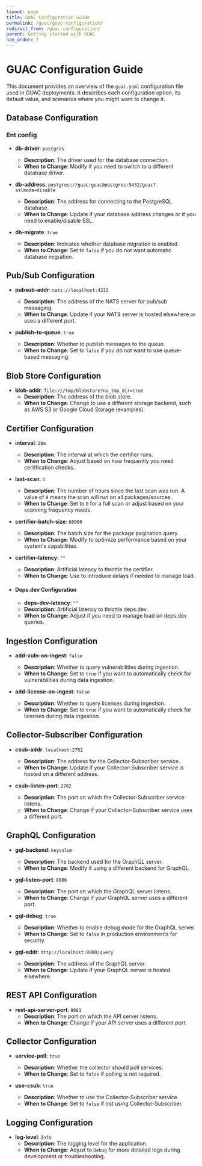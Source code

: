 ```yaml
---
layout: page
title: GUAC Configuration Guide
permalink: /guac/guac-configuration/
redirect_from: /guac-configuration/
parent: Getting started with GUAC
nav_order: 7
---
```


# GUAC Configuration Guide

This document provides an overview of the `guac.yaml` configuration file used in
GUAC deployments. It describes each configuration option, its default value, and
scenarios where you might want to change it.

## Database Configuration

### Ent config

- **db-driver**: `postgres`
  - **Description**: The driver used for the database connection.
  - **When to Change**: Modify if you need to switch to a different database
    driver.

- **db-address**: `postgres://guac:guac@postgres:5432/guac?sslmode=disable`
  - **Description**: The address for connecting to the PostgreSQL database.
  - **When to Change**: Update if your database address changes or if you need
    to enable/disable SSL.

- **db-migrate**: `true`
  - **Description**: Indicates whether database migration is enabled.
  - **When to Change**: Set to `false` if you do not want automatic database
    migration.

<!-- ### ArangoDB
- **arango-user**: `root`
  - **Description**: The username for connecting to the ArangoDB instance.
  - **When to Change**: Change this if you have a different user set up for security reasons or if using a managed ArangoDB service.

- **arango-pass**: `test123`
  - **Description**: The password for the ArangoDB user.
  - **When to Change**: Always change the default password to a secure one in production environments.

- **arango-addr**: `http://localhost:8529`
  - **Description**: The address of the ArangoDB server.
  - **When to Change**: Modify this if your ArangoDB server is hosted on a different machine or if hosted on the cloud.

### Neo4j
- **neo4j-user**: `neo4j`
  - **Description**: The username for connecting to the Neo4j database.
  - **When to Change**: Use a different user for enhanced security or if your database setup requires it.

- **neo4j-pass**: `s3cr3t`
  - **Description**: The password for the Neo4j user.
  - **When to Change**: Change to a secure password for production use.

- **neo4j-addr**: `neo4j://localhost:7687`
  - **Description**: The address of the Neo4j server.
  - **When to Change**: Update this if your Neo4j instance is not running locally or is hosted in the cloud.

- **neo4j-realm**: `neo4j`
  - **Description**: The realm for the Neo4j database, typically used for multi-tenancy.
  - **When to Change**: Adjust if your setup uses a different realm for authentication.

### Neptune
- **neptune-user**: `username`
  - **Description**: The username for connecting to the Neptune database.
  - **When to Change**: Change this to match your Neptune database credentials.

- **neptune-endpoint**: `localhost`
  - **Description**: The endpoint for the Neptune database.
  - **When to Change**: Update this to the actual endpoint if using AWS Neptune.

- **neptune-port**: `8182`
  - **Description**: The port for the Neptune database.
  - **When to Change**: Change if your Neptune instance uses a non-default port.

- **neptune-region**: `us-east-1`
  - **Description**: The AWS region where the Neptune database is hosted.
  - **When to Change**: Modify to match the region of your AWS Neptune instance.

- **neptune-realm**: `neptune`
  - **Description**: The realm for the Neptune database.
  - **When to Change**: Adjust if your setup uses a different realm. -->

## Pub/Sub Configuration

- **pubsub-addr**: `nats://localhost:4222`
  - **Description**: The address of the NATS server for pub/sub messaging.
  - **When to Change**: Update if your NATS server is hosted elsewhere or uses a
    different port.

- **publish-to-queue**: `true`
  - **Description**: Whether to publish messages to the queue.
  - **When to Change**: Set to `false` if you do not want to use queue-based
    messaging.

## Blob Store Configuration

- **blob-addr**: `file:///tmp/blobstore?no_tmp_dir=true`
  - **Description**: The address of the blob store.
  - **When to Change**: Change to use a different storage backend, such as AWS
    S3 or Google Cloud Storage (examples).

## Certifier Configuration

- **interval**: `20m`
  - **Description**: The interval at which the certifier runs.
  - **When to Change**: Adjust based on how frequently you need certification
    checks.

- **last-scan**: `4`
  - **Description**: The number of hours since the last scan was run. A value of
    `0` means the scan will run on all packages/sources.
  - **When to Change**: Set to `0` for a full scan or adjust based on your
    scanning frequency needs.

- **certifier-batch-size**: `60000`
  - **Description**: The batch size for the package pagination query.
  - **When to Change**: Modify to optimize performance based on your system's
    capabilities.

- **certifier-latency**: `""`
  - **Description**: Artificial latency to throttle the certifier.
  - **When to Change**: Use to introduce delays if needed to manage load.

- #### Deps.dev Configuration
  - **deps-dev-latency**: `""`
  - **Description**: Artificial latency to throttle deps.dev.
  - **When to Change**: Adjust if you need to manage load on deps.dev queries.

## Ingestion Configuration

- **add-vuln-on-ingest**: `false`
  - **Description**: Whether to query vulnerabilities during ingestion.
  - **When to Change**: Set to `true` if you want to automatically check for
    vulnerabilities during data ingestion.

- **add-license-on-ingest**: `false`
  - **Description**: Whether to query licenses during ingestion.
  - **When to Change**: Set to `true` if you want to automatically check for
    licenses during data ingestion.

## Collector-Subscriber Configuration

- **csub-addr**: `localhost:2782`
  - **Description**: The address for the Collector-Subscriber service.
  - **When to Change**: Update if your Collector-Subscriber service is hosted on
    a different address.

- **csub-listen-port**: `2782`
  - **Description**: The port on which the Collector-Subscriber service listens.
  - **When to Change**: Change if your Collector-Subscriber service uses a
    different port.

## GraphQL Configuration

- **gql-backend**: `keyvalue`
  - **Description**: The backend used for the GraphQL server.
  - **When to Change**: Modify if using a different backend for GraphQL.

- **gql-listen-port**: `8080`
  - **Description**: The port on which the GraphQL server listens.
  - **When to Change**: Change if your GraphQL server uses a different port.

- **gql-debug**: `true`
  - **Description**: Whether to enable debug mode for the GraphQL server.
  - **When to Change**: Set to `false` in production environments for security.

- **gql-addr**: `http://localhost:8080/query`
  - **Description**: The address of the GraphQL server.
  - **When to Change**: Update if your GraphQL server is hosted elsewhere.

## REST API Configuration

- **rest-api-server-port**: `8081`
  - **Description**: The port on which the API server listens.
  - **When to Change**: Change if your API server uses a different port.

## Collector Configuration

- **service-poll**: `true`
  - **Description**: Whether the collector should poll services.
  - **When to Change**: Set to `false` if polling is not required.

- **use-csub**: `true`
  - **Description**: Whether to use the Collector-Subscriber service.
  - **When to Change**: Set to `false` if not using Collector-Subscriber.

## Logging Configuration

- **log-level**: `Info`
  - **Description**: The logging level for the application.
  - **When to Change**: Adjust to `Debug` for more detailed logs during
    development or troubleshooting.

